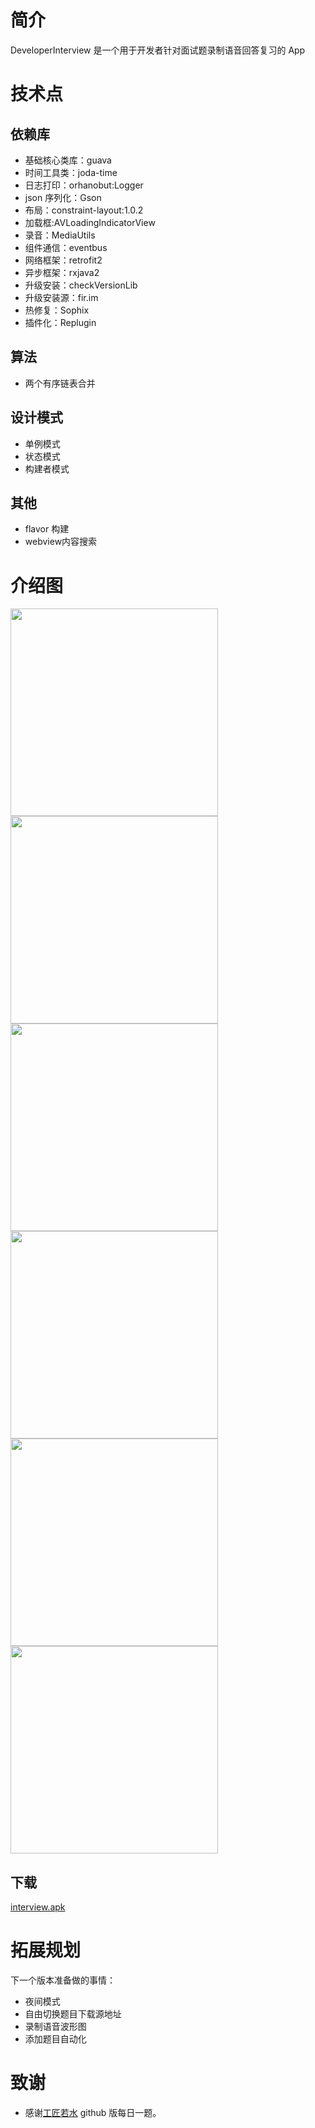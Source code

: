 # 简介
DeveloperInterview 是一个用于开发者针对面试题录制语音回答复习的 App

# 技术点
## 依赖库
 - 基础核心类库：guava
 - 时间工具类：joda-time
 - 日志打印：orhanobut:Logger
 - json 序列化：Gson
 - 布局：constraint-layout:1.0.2
 - 加载框:AVLoadingIndicatorView
 - 录音：MediaUtils
 - 组件通信：eventbus
 - 网络框架：retrofit2
 - 异步框架：rxjava2
 - 升级安装：checkVersionLib
 - 升级安装源：fir.im
 - 热修复：Sophix
 - 插件化：Replugin

## 算法
 - 两个有序链表合并

## 设计模式
 - 单例模式
 - 状态模式
 - 构建者模式

## 其他
 - flavor 构建
 - webview内容搜索

# 介绍图
<div>
    <div style="display:inline;"><img src="images/1.png" width="332"></div>
    <div style="display:inline;"><img src="images/2.png" width="332"></div> 
</div>
<div>
    <div style="display:inline;"><img src="images/3.png" width="332"></div>
    <div style="display:inline;"><img src="images/4.png" width="332"></div> 
</div>
<div>
    <div style="display:inline;"><img src="images/5.png" width="332"></div>
    <div style="display:inline;"><img src="images/6.png" width="332"></div> 
</div> 

## 下载
[interview.apk](https://fir.im/interview)

# 拓展规划

下一个版本准备做的事情：

* 夜间模式
* 自由切换题目下载源地址
* 录制语音波形图
* 添加题目自动化 

# 致谢

- 感谢[工匠若水](https://github.com/TotemsCN/Base/blob/master/Java%20SE/Java.md) github 版每日一题。
